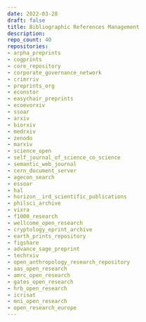 ```yaml
---
date: 2022-03-28
draft: false
title: Bibliographic References Management
description:
repo_count: 40
repositories:
- arpha_preprints
- cogprints
- core_repository
- corporate_governance_network
- crimrriv
- preprints_org
- econstor
- easychair_preprints
- ecoevorxiv
- ssoar
- arxiv
- biorxiv
- medrxiv
- zenodo
- marxiv
- science_open
- self_journal_of_science_co_science
- semantic_web_journal
- cern_document_server
- agecon_search
- essoar
- hal
- horizon__ird_scientific_publications
- philsci_archive
- vixra
- f1000_research
- wellcome_open_research
- cryptology_eprint_archive
- earth_prints_repository
- figshare
- advance_sage_preprint
- techrxiv
- open_anthropology_research_repository
- aas_open_research
- amrc_open_research
- gates_open_research
- hrb_open_research
- icrisat
- mni_open_research
- open_research_europe
---
```




